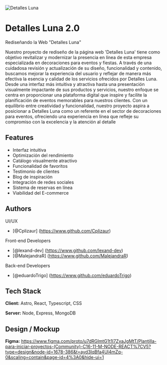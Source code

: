 ![Detalles Luna]([img]https://i.imgur.com/gVgn35A.png[/img])

# Detalles Luna 2.0

Rediseñando la Web "Detalles Luna"

Nuestro proyecto de rediseño de la página web 'Detalles Luna' tiene como objetivo revitalizar y modernizar la presencia en línea de esta empresa especializada en decoraciones para eventos y fiestas. A través de una cuidadosa revisión y actualización de su diseño, funcionalidad y contenido, buscamos mejorar la experiencia del usuario y reflejar de manera más efectiva la esencia y calidad de los servicios ofrecidos por Detalles Luna. Desde una interfaz más intuitiva y atractiva hasta una presentación visualmente impactante de sus productos y servicios, nuestro enfoque se centra en proporcionar una plataforma digital que inspire y facilite la planificación de eventos memorables para nuestros clientes. Con un equilibrio entre creatividad y funcionalidad, nuestro proyecto aspira a posicionar a Detalles Luna como un referente en el sector de decoraciones para eventos, ofreciendo una experiencia en línea que refleje su compromiso con la excelencia y la atención al detalle


## Features

- Interfaz intuitiva
- Optimización del rendimiento
- Catálogo visualmente atractivo
- Funcionalidad de favoritos
- Testimonio de clientes
- Blog de inspiración
- Integración de redes sociales
- Sistema de reservas en línea
- Viabilidad del E-commerce



## Authors

UI/UX
- [@Cplizaur] (https://www.github.com/Cplizaur)

Front-end Developers
- [@lexand-dev] (https://www.github.com/lexand-dev)
- [@MalejandraR] (https://www.github.com/MalejandraR)

Back-end Developers
- [@eduardoTrigo] (https://www.github.com/eduardoTrigo)


## Tech Stack

**Client:** Astro, React, Typescript, CSS

**Server:** Node, Express, MongoDB


## Design / Mockup

**Figma:** https://www.figma.com/proto/u7dRGlmtG1t1l7ZvaJgMtT/Plantilla-para-iniciar-proyectos-(Community)-C16-11-M-NODE-REACT%7CV5?type=design&node-id=1678-386&t=ayd3IqBfa4Ul4mZq-0&scaling=contain&page-id=4%3A0&hide-ui=1
